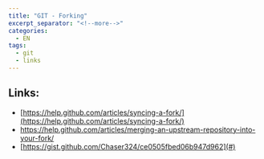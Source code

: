 ```yaml
---
title: "GIT - Forking"
excerpt_separator: "<!--more-->"
categories:
  - EN
tags:
  - git
  - links
---
```




## Links:

* [https://help.github.com/articles/syncing-a-fork/](https://help.github.com/articles/syncing-a-fork/)
* https://help.github.com/articles/merging-an-upstream-repository-into-your-fork/
* [https://gist.github.com/Chaser324/ce0505fbed06b947d962](#)




